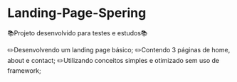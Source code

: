 # Landing-Page-Spering

📚Projeto desenvolvido para testes e estudos📚

 ✏️Desenvolvendo um landing page básico;
 ✏️Contendo 3 páginas de home, about e contact;
 ✏️Utilizando conceitos simples e otimizado sem uso de framework;
